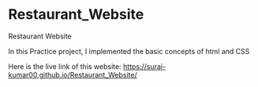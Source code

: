 # Restaurant_Website
Restaurant Website

In this Practice project, I implemented the basic concepts of html and CSS 

Here is the live link of this website: https://suraj-kumar00.github.io/Restaurant_Website/
